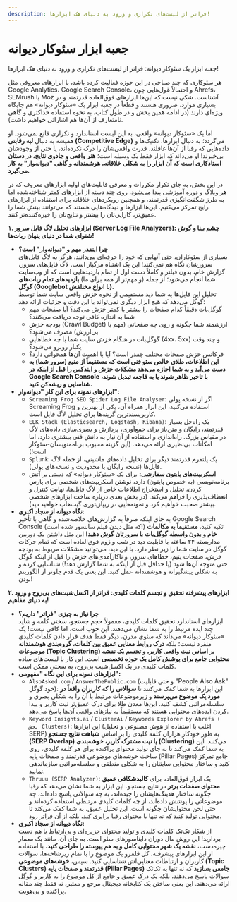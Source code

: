 ```yaml
---
description: فراتر از لیست‌های تکراری و ورود به دنیای هک ابزارها!
---
```


# جعبه ابزار سئوکار دیوانه

&#x20;جعبه ابزار یک سئوکار دیوانه: فراتر از لیست‌های تکراری و ورود به دنیای هک ابزارها!

هر سئوکاری که چند صباحی در این حوزه فعالیت کرده باشد، با ابزارهای معروفی مثل Google Analytics، Google Search Console، و احتمالاً غول‌هایی چون Ahrefs، SEMrush یا Moz آشناست. شکی نیست که این‌ها ابزارهای فوق‌العاده قدرتمند و در بسیاری موارد، ضروری هستند و قطعاً در جعبه ابزار یک «سئوکار دیوانه» هم جایگاه ویژه‌ای دارند (در ادامه همین بخش و در طول کتاب، به نحوه استفاده حداکثری و گاهی نامتعارف از آن‌ها هم اشاراتی خواهیم داشت).

اما یک «سئوکار دیوانه» واقعی، به این لیست استاندارد و تکراری قانع نمی‌شود. او همیشه به دنبال **لبه رقابتی (Competitive Edge)** می‌گردد؛ به دنبال ابزارها، تکنیک‌ها و داده‌هایی که رقبا از آن‌ها غافلند، قدرت واقعی‌شان را درک نکرده‌اند، یا حتی از وجودشان بی‌خبرند! او می‌داند که ابزار فقط یک وسیله است؛ **هنر واقعی و جادوی نتایج، در دستان استادکاری است که آن ابزار را به شکلی خلاقانه، هوشمندانه و گاهی "دیوانه‌وار" به کار می‌گیرد.**

در این بخش، به جای تکرار مکررات و معرفی قابلیت‌های اولیه ابزارهای معروف که در هر وبلاگ و دوره آموزشی پیدا می‌شود، روی چند دسته از ابزارهای کمتر شناخته‌شده اما به طرز شگفت‌انگیزی قدرتمند، و همچنین رویکردهای خلاقانه برای استفاده از ابزارهای رایج تمرکز می‌کنیم. این‌ها ابزارها و دیدگاه‌هایی هستند که می‌توانند بینش شما را عمیق‌تر، کارایی‌تان را بیشتر و نتایج‌تان را خیره‌کننده‌تر کنند.

**۱. ابزارهای تحلیل لاگ فایل سرور (Server Log File Analyzers): چشم بینا و گوش شنوای شما در دنیای پنهان ربات‌ها!**

* **چرا اینقدر مهم و "دیوانه‌وار" است؟**\
  بسیاری از سئوکاران، حتی آنهایی که خود را حرفه‌ای می‌دانند، هرگز به لاگ فایل‌های سرورشان نگاه هم نمی‌کنند! این یک اشتباه مرگبار است. لاگ فایل‌های سرور، گزارش خام، بدون فیلتر و کاملاً دست اول از تمام بازدیدهایی است که از وب‌سایت شما انجام می‌شود؛ از جمله (و مهم‌تر از همه برای ما) **بازدیدهای تمام ربات‌های گوگل (Googlebot با انواع مختلفش).**\
  تحلیل این فایل‌ها به شما دید مستقیمی از نحوه خزش واقعی سایت شما توسط گوگل می‌دهد که هیچ ابزار دیگری نمی‌تواند با این دقت و جزئیات ارائه دهد:
  * گوگل‌بات دقیقاً کدام صفحات را بیشتر یا کمتر خزش می‌کند؟ آیا صفحات مهم شما به اندازه کافی توجه دریافت می‌کنند؟
  * بودجه خزش (Crawl Budget) ارزشمند شما چگونه و روی چه صفحاتی (مهم یا بی‌ارزش) مصرف می‌شود؟
  * گوگل‌بات در هنگام خزش سایت شما با چه خطاهایی (4xx، 5xx) و چند وقت یکبار روبرو می‌شود؟
  * فرکانس خزش صفحات مختلف چقدر است؟ آیا با اهمیت آن‌ها همخوانی دارد؟
  * **این اطلاعات، طلای خالص سئو فنی است که مستقیماً از منبع (سرور شما) به دست می‌آید و به شما اجازه می‌دهد مشکلات خزش و ایندکس را قبل از اینکه در Google Search Console با تاخیر ظاهر شوند یا به فاجعه تبدیل شوند، شناسایی و ریشه‌کن کنید.**
* **ابزارهای نمونه برای این کار "دیوانه‌وار":**
  * `Screaming Frog SEO Spider Log File Analyser`: اگر از نسخه پولی Screaming Frog استفاده می‌کنید، این ابزار همراه آن، یکی از بهترین و کاربرپسندترین گزینه‌ها برای تحلیل لاگ فایل است.
  * `ELK Stack (Elasticsearch, Logstash, Kibana)`: یک راه‌حل بسیار قدرتمند، رایگان و متن‌باز برای جمع‌آوری، پردازش و بصری‌سازی داده‌های لاگ در مقیاس بزرگ. راه‌اندازی و استفاده از آن نیاز به دانش فنی بیشتری دارد، اما امکانات بی‌نظیری ارائه می‌دهد. (این گزینه محبوب برنامه‌نویسان-سئوکار است!)
  * `Splunk`: یک پلتفرم قدرتمند دیگر برای تحلیل داده‌های ماشینی، از جمله لاگ فایل‌ها (نسخه رایگان با محدودیت و نسخه‌های پولی).
  * **اسکریپت‌های پایتون سفارشی:** برای یک «سئوکار دیوانه» که دستی بر آتش برنامه‌نویسی (به خصوص پایتون) دارد، نوشتن اسکریپت‌های شخصی برای پارس کردن، تحلیل و استخراج اطلاعات خاص از لاگ فایل‌ها، نهایت کنترل و انعطاف‌پذیری را فراهم می‌کند. (در بخش بعدی درباره ساخت ابزارهای شخصی بیشتر صحبت خواهیم کرد و نمونه‌هایی در ریپازیتوری گیت‌هاب خواهید دید).
* **نگاه دیوانه از سجاد اکبری:**\
  به جای اینکه صرفاً به گزارش‌های خلاصه‌شده و گاهی با تأخیر Google Search Console (که مثل دیدن فیلم سانسور شده است!) تکیه کنید، **مستقیماً به مکالمات خام و بدون واسطه گوگل‌بات با سرورتان گوش دهید!** این مثل داشتن یک دوربین مداربسته ۲۴ ساعته با قابلیت دید در شب و زوم فوق‌العاده است که تمام حرکات گوگل در سایت شما را زیر نظر دارد. با این دید، می‌توانید مشکلات مربوط به بودجه خزش، صفحات یتیم، خطاهای سرور، و ناکارآمدی‌های خزش را قبل از اینکه گوگل حتی متوجه آن‌ها شود (یا حداقل قبل از اینکه به شما گزارش دهد!) شناسایی کرده و به شکلی پیشگیرانه و هوشمندانه عمل کنید. این یعنی یک قدم جلوتر از الگوریتم بودن!

**۲. ابزارهای پیشرفته تحقیق و تجسم کلمات کلیدی: فراتر از اکسل‌شیت‌های بی‌روح و ورود به دنیای مفاهیم!**

* **چرا نیاز به چیزی "فراتر" داریم؟**\
  ابزارهای استاندارد تحقیق کلمات کلیدی، معمولاً حجم جستجو، سختی کلمه و شاید چند ایده مرتبط را به شما نشان می‌دهند. این خوب است، اما کافی نیست! یک «سئوکار دیوانه» می‌داند که سئوی مدرن، دیگر فقط هدف قرار دادن کلمات کلیدی منفرد نیست؛ بلکه **درک روابط معنایی عمیق بین کلمات، گروه‌بندی هوشمندانه موضوعات (Topic Clustering) بر اساس نیت واقعی کاربر، و تجسم یک نقشه محتوایی جامع برای پوشش کامل یک حوزه تخصصی** است. این کار با لیست‌های ساده کلمات کلیدی در یک اکسل‌شیت بی‌روح، به سختی ممکن است.
* **ابزارهای نمونه برای این نگاه "مفهومی":**
  * `AlsoAsked.com` / `AnswerThePublic.com` (و حتی قابلیت "People Also Ask" خود گوگل): این ابزارها به شما کمک می‌کنند تا **سوالاتی را که کاربران واقعاً در مورد یک موضوع می‌پرسند** و زیرموضوعات مرتبط با آن را به شکلی بصری و سلسله‌مراتبی کشف کنید. این‌ها معدن طلا برای درک عمیق‌تر نیت کاربر و پیدا کردن ایده‌های محتوایی هستند که مستقیماً به نیازهای واقعی آن‌ها پاسخ می‌دهد.
  * `Keyword Insights.ai` / `ClusterAi` / `Keywords Explorer by Ahrefs ( بخش Clusters)`: این ابزارها (اغلب با استفاده از هوش مصنوعی و تحلیل SERP) به طور خودکار هزاران کلمه کلیدی را بر اساس **شباهت نتایج جستجو (SERP Overlap) یا نیت مشترک کاربر، خوشه‌بندی (Clustering)** می‌کنند. این به شما کمک می‌کند تا به جای تولید محتوای پراکنده برای هر کلمه کلیدی، روی ساخت خوشه‌های موضوعی قدرتمند و صفحات پایه (Pillar Pages) جامع تمرکز کنید و ساختار محتوایی سایتتان را به شکلی منطقی و سلسله‌مراتبی سازماندهی نمایید.
  * `Thruuu (SERP Analyzer)`: یک ابزار فوق‌العاده برای **کالبدشکافی عمیق محتوای صفحات برتر** در نتایج جستجو. این ابزار به شما نشان می‌دهد که رقبا چگونه ساختار هدینگ‌هایشان را چیده‌اند، به چه سوالاتی پاسخ داده‌اند، چه موضوعاتی را پوشش داده‌اند، از چه کلمات کلیدی مرتبطی استفاده کرده‌اند و حتی لحن محتوایشان چگونه است. این تحلیل عمیق، به شما کمک می‌کند تا محتوایی تولید کنید که نه تنها با محتوای رقبا برابری کند، بلکه از آن فراتر رود.
* **نگاه دیوانه از سجاد اکبری:**\
  از شکار تک‌تک کلمات کلیدی و تولید محتوای جزیره‌ای و بی‌ارتباط با هم دست بردارید! این روش مال دوران دایناسورهای سئو است. به جای آن، مانند یک معمار چیره‌دست، **نقشه یک شهر محتوایی کامل و به هم پیوسته را طراحی کنید.** با استفاده از این ابزارهای پیشرفته، کل قلمرو یک موضوع را با تمام زیرشاخه‌ها، سوالات کاربران و ارتباطات معنایی‌اش شناسایی کنید. سپس، **خوشه‌های موضوعی (Topic Clusters) قدرتمند و صفحات پایه (Pillar Pages) جامعی بسازید** که نه تنها به تک‌تک سوالات پاسخ می‌دهند، بلکه یک درک عمیق و جامع از کل موضوع را به کاربر و گوگل ارائه می‌دهند. این یعنی ساختن یک کتابخانه دیجیتال مرجع و معتبر، نه فقط چند مقاله پراکنده و بی‌هویت.
